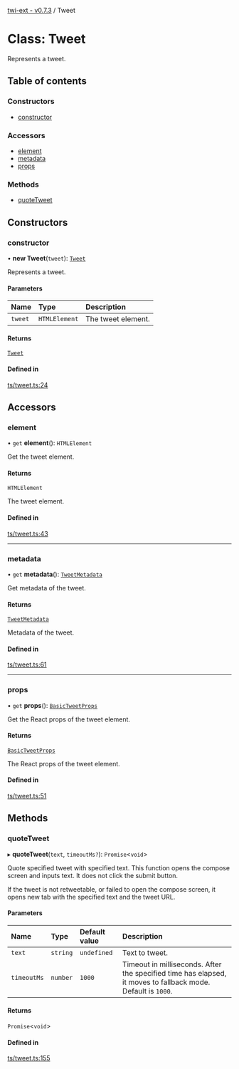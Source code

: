 [twi-ext - v0.7.3](../README.md) / Tweet

# Class: Tweet

Represents a tweet.

## Table of contents

### Constructors

- [constructor](Tweet.md#constructor)

### Accessors

- [element](Tweet.md#element)
- [metadata](Tweet.md#metadata)
- [props](Tweet.md#props)

### Methods

- [quoteTweet](Tweet.md#quotetweet)

## Constructors

### constructor

• **new Tweet**(`tweet`): [`Tweet`](Tweet.md)

Represents a tweet.

#### Parameters

| Name | Type | Description |
| :------ | :------ | :------ |
| `tweet` | `HTMLElement` | The tweet element. |

#### Returns

[`Tweet`](Tweet.md)

#### Defined in

[ts/tweet.ts:24](https://github.com/Robot-Inventor/twi-ext/blob/d220db1abc25f7500da3ac50bc159c9a4370046e/src/ts/tweet.ts#L24)

## Accessors

### element

• `get` **element**(): `HTMLElement`

Get the tweet element.

#### Returns

`HTMLElement`

The tweet element.

#### Defined in

[ts/tweet.ts:43](https://github.com/Robot-Inventor/twi-ext/blob/d220db1abc25f7500da3ac50bc159c9a4370046e/src/ts/tweet.ts#L43)

___

### metadata

• `get` **metadata**(): [`TweetMetadata`](../interfaces/TweetMetadata.md)

Get metadata of the tweet.

#### Returns

[`TweetMetadata`](../interfaces/TweetMetadata.md)

Metadata of the tweet.

#### Defined in

[ts/tweet.ts:61](https://github.com/Robot-Inventor/twi-ext/blob/d220db1abc25f7500da3ac50bc159c9a4370046e/src/ts/tweet.ts#L61)

___

### props

• `get` **props**(): [`BasicTweetProps`](../interfaces/BasicTweetProps.md)

Get the React props of the tweet element.

#### Returns

[`BasicTweetProps`](../interfaces/BasicTweetProps.md)

The React props of the tweet element.

#### Defined in

[ts/tweet.ts:51](https://github.com/Robot-Inventor/twi-ext/blob/d220db1abc25f7500da3ac50bc159c9a4370046e/src/ts/tweet.ts#L51)

## Methods

### quoteTweet

▸ **quoteTweet**(`text`, `timeoutMs?`): `Promise`\<`void`\>

Quote specified tweet with specified text.
This function opens the compose screen and inputs text.
It does not click the submit button.

If the tweet is not retweetable, or failed to open the compose screen,
it opens new tab with the specified text and the tweet URL.

#### Parameters

| Name | Type | Default value | Description |
| :------ | :------ | :------ | :------ |
| `text` | `string` | `undefined` | Text to tweet. |
| `timeoutMs` | `number` | `1000` | Timeout in milliseconds. After the specified time has elapsed, it moves to fallback mode. Default is ``1000``. |

#### Returns

`Promise`\<`void`\>

#### Defined in

[ts/tweet.ts:155](https://github.com/Robot-Inventor/twi-ext/blob/d220db1abc25f7500da3ac50bc159c9a4370046e/src/ts/tweet.ts#L155)
